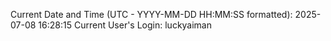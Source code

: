Current Date and Time (UTC - YYYY-MM-DD HH:MM:SS formatted): 2025-07-08 16:28:15
Current User's Login: luckyaiman
